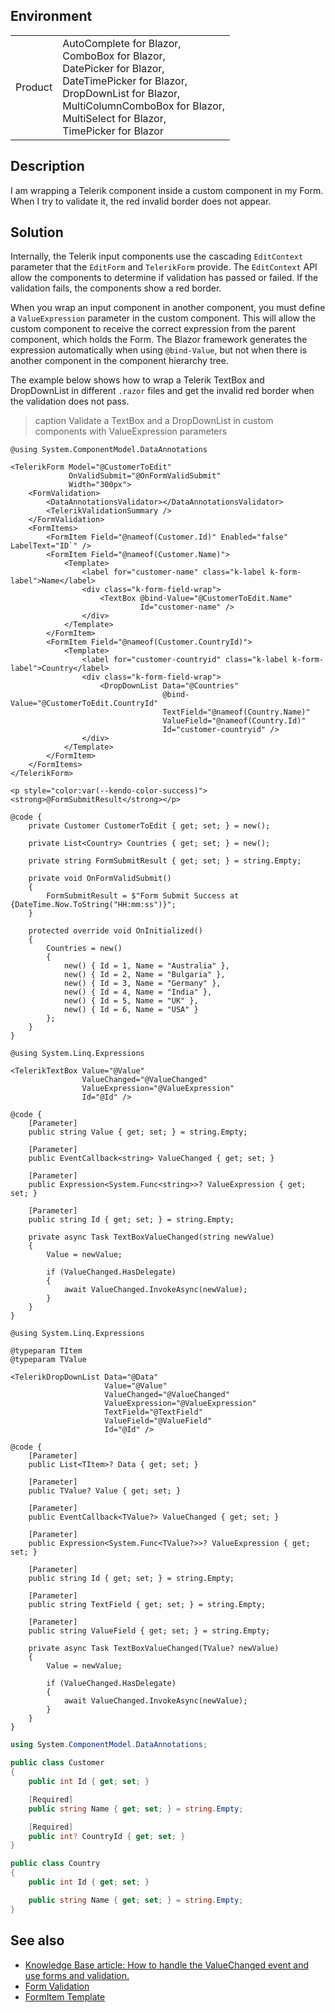 
## Environment

<table>
<tbody>
<tr>
<td>Product</td>
<td>
AutoComplete for Blazor,<br />
ComboBox for Blazor,<br />
DatePicker for Blazor,<br />
DateTimePicker for Blazor,<br />
DropDownList for Blazor,<br />
MultiColumnComboBox for Blazor,<br />
MultiSelect for Blazor,<br />
TimePicker for Blazor
</td>
</tr>
</tbody>
</table>

## Description

I am wrapping a Telerik component inside a custom component in my Form. When I try to validate it, the red invalid border does not appear.

## Solution

Internally, the Telerik input components use the cascading `EditContext` parameter that the `EditForm` and `TelerikForm` provide. The `EditContext` API allow the components to determine if validation has passed or failed. If the validation fails, the components show a red border.

When you wrap an input component in another component, you must define a `ValueExpression` parameter in the custom component. This will allow the custom component to receive the correct expression from the parent component, which holds the Form. The Blazor framework generates the expression automatically when using `@bind-Value`, but not when there is another component in the component hierarchy tree.

The example below shows how to wrap a Telerik TextBox and DropDownList in different `.razor` files and get the invalid red border when the validation does not pass.

>caption Validate a TextBox and a DropDownList in custom components with ValueExpression parameters

````RAZOR Home.razor
@using System.ComponentModel.DataAnnotations

<TelerikForm Model="@CustomerToEdit"
             OnValidSubmit="@OnFormValidSubmit"
             Width="300px">
    <FormValidation>
        <DataAnnotationsValidator></DataAnnotationsValidator>
        <TelerikValidationSummary />
    </FormValidation>
    <FormItems>
        <FormItem Field="@nameof(Customer.Id)" Enabled="false" LabelText="ID`" />
        <FormItem Field="@nameof(Customer.Name)">
            <Template>
                <label for="customer-name" class="k-label k-form-label">Name</label>
                <div class="k-form-field-wrap">
                    <TextBox @bind-Value="@CustomerToEdit.Name"
                             Id="customer-name" />
                </div>
            </Template>
        </FormItem>
        <FormItem Field="@nameof(Customer.CountryId)">
            <Template>
                <label for="customer-countryid" class="k-label k-form-label">Country</label>
                <div class="k-form-field-wrap">
                    <DropDownList Data="@Countries"
                                  @bind-Value="@CustomerToEdit.CountryId"
                                  TextField="@nameof(Country.Name)"
                                  ValueField="@nameof(Country.Id)"
                                  Id="customer-countryid" />
                </div>
            </Template>
        </FormItem>
    </FormItems>
</TelerikForm>

<p style="color:var(--kendo-color-success)"><strong>@FormSubmitResult</strong></p>

@code {
    private Customer CustomerToEdit { get; set; } = new();

    private List<Country> Countries { get; set; } = new();

    private string FormSubmitResult { get; set; } = string.Empty;

    private void OnFormValidSubmit()
    {
        FormSubmitResult = $"Form Submit Success at {DateTime.Now.ToString("HH:mm:ss")}";
    }

    protected override void OnInitialized()
    {
        Countries = new()
        {
            new() { Id = 1, Name = "Australia" },
            new() { Id = 2, Name = "Bulgaria" },
            new() { Id = 3, Name = "Germany" },
            new() { Id = 4, Name = "India" },
            new() { Id = 5, Name = "UK" },
            new() { Id = 6, Name = "USA" }
        };
    }
}
````
````RAZOR TextBox.razor
@using System.Linq.Expressions

<TelerikTextBox Value="@Value"
                ValueChanged="@ValueChanged"
                ValueExpression="@ValueExpression"
                Id="@Id" />

@code {
    [Parameter]
    public string Value { get; set; } = string.Empty;

    [Parameter]
    public EventCallback<string> ValueChanged { get; set; }

    [Parameter]
    public Expression<System.Func<string>>? ValueExpression { get; set; }

    [Parameter]
    public string Id { get; set; } = string.Empty;

    private async Task TextBoxValueChanged(string newValue)
    {
        Value = newValue;

        if (ValueChanged.HasDelegate)
        {
            await ValueChanged.InvokeAsync(newValue);
        }
    }
}
````
````RAZOR DropDownList.razor
@using System.Linq.Expressions

@typeparam TItem
@typeparam TValue

<TelerikDropDownList Data="@Data"
                     Value="@Value"
                     ValueChanged="@ValueChanged"
                     ValueExpression="@ValueExpression"
                     TextField="@TextField"
                     ValueField="@ValueField"
                     Id="@Id" />

@code {
    [Parameter]
    public List<TItem>? Data { get; set; }

    [Parameter]
    public TValue? Value { get; set; }

    [Parameter]
    public EventCallback<TValue?> ValueChanged { get; set; }

    [Parameter]
    public Expression<System.Func<TValue?>>? ValueExpression { get; set; }

    [Parameter]
    public string Id { get; set; } = string.Empty;

    [Parameter]
    public string TextField { get; set; } = string.Empty;

    [Parameter]
    public string ValueField { get; set; } = string.Empty;

    private async Task TextBoxValueChanged(TValue? newValue)
    {
        Value = newValue;

        if (ValueChanged.HasDelegate)
        {
            await ValueChanged.InvokeAsync(newValue);
        }
    }
}
````
````C# Customer.cs
using System.ComponentModel.DataAnnotations;

public class Customer
{
    public int Id { get; set; }

    [Required]
    public string Name { get; set; } = string.Empty;

    [Required]
    public int? CountryId { get; set; }
}

````
````C# Country.cs
public class Country
{
    public int Id { get; set; }

    public string Name { get; set; } = string.Empty;
}
````

## See also

* [Knowledge Base article: How to handle the ValueChanged event and use forms and validation. ](slug:value-changed-validation-model)
* [Form Validation](slug:form-validation)
* [FormItem Template](slug:form-formitems-template)
